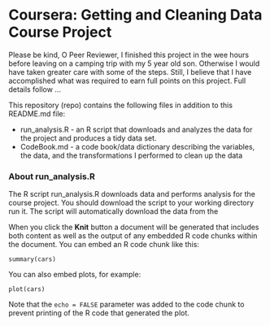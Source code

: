 Coursera: Getting and Cleaning Data Course Project 
===============

Please be kind, O Peer Reviewer, I finished this project in the wee hours before leaving on a camping trip with my 5 year old son. Otherwise I would have taken greater care with some of the steps. Still, I believe that I have accomplished what was required to earn full points on this project. Full details follow ...

This repository (repo) contains the following files in addition to this README.md file:
* run_analysis.R - an R script that downloads and analyzes the data for the project and produces a tidy data set.
* CodeBook.md - a code book/data dictionary describing the variables, the data, and the transformations I performed to clean up the data

### About run_analysis.R

The R script run_analysis.R downloads data and performs analysis for the course project. You should download the script to your working directory run it. The script will automatically download the data from the 

When you click the **Knit** button a document will be generated that includes both content as well as the output of any embedded R code chunks within the document. You can embed an R code chunk like this:

```{r}
summary(cars)
```

You can also embed plots, for example:

```{r, echo=FALSE}
plot(cars)
```

Note that the `echo = FALSE` parameter was added to the code chunk to prevent printing of the R code that generated the plot.
